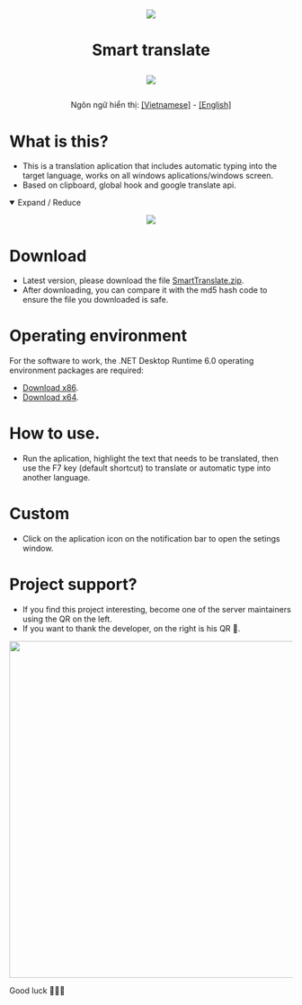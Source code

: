 <h1 align="center">
  <img src="https://github.com/kgemas/Smart-Translate/assets/93424739/77a7f7a0-8a8b-4230-b72a-15a59ee3b4ba">
</h1>

<h1 align="center">
  <p>Smart translate<p>
  <img src="https://readme-typing-svg.herokuapp.com?color=%2336BCF7&center=true&vCenter=true&width=380&lines=Smart+translate">
</h1>


<p align="center">
  Ngôn ngữ hiển thị:
  <a href="https://github.com/kgemas/Smart-Translate/blob/main/README.md">[Vietnamese]</a>
  -
  <a href="https://github.com/kgemas/Smart-Translate/blob/main/README.EN.md">[English]</a>
</p>

What is this?
===
- This is a translation aplication that includes automatic typing into the target language, works on all windows aplications/windows screen.
- Based on clipboard, global hook and google translate api.

<details open>
  <summary>Expand / Reduce</summary>
  <p align="center">
    <img src="https://github.com/kgemas/Smart-Translate/assets/93424739/e5e1b024-7131-49b6-8950-fa8af655fb58">
  </p>
</details>

Download
===
- Latest version, please download the file [SmartTranslate.zip](https://github.com/kgemas/Smart-Translate/releases/latest).
- After downloading, you can compare it with the md5 hash code to ensure the file you downloaded is safe.




Operating environment
===
For the software to work, the .NET Desktop Runtime 6.0 operating environment packages are required:
- [Download x86](https://dotnet.microsoft.com/en-us/download/dotnet/thank-you/runtime-desktop-6.0.27-windows-x86-installer).
- [Download x64](https://dotnet.microsoft.com/en-us/download/dotnet/thank-you/runtime-desktop-6.0.27-windows-x64-installer).



How to use.
===
- Run the aplication, highlight the text that needs to be translated, then use the F7 key (default shortcut) to translate or automatic type into another language.


Custom
===
- Click on the aplication icon on the notification bar to open the setings window.


Project support?
===
- If you find this project interesting, become one of the server maintainers using the QR on the left.
- If you want to thank the developer, on the right is his QR 🐳.

<p align="center">
  <img src="https://user-images.githubusercontent.com/93424739/212659961-08520136-8fd4-492c-9e2c-73a501fd6426.png" width="600">
</p>


Good luck 🐱‍👤🎶
